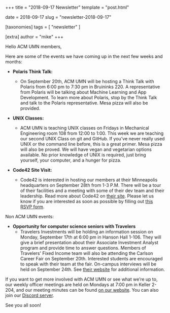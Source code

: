 +++
title = "2018-09-17 Newsletter"
template = "post.html"

date = 2018-09-17
slug = "newsletter-2018-09-17"

[taxonomies]
tags = [ "newsletter" ]

[extra]
author = "mike"
+++

<!-- more -->

Hello ACM UMN members,

Here are some of the events we have coming up in the next few weeks and months:

 - **Polaris Think Talk:**
   - On September 20th, ACM UMN will be hosting a Think Talk with Polaris from 6:00 pm to 7:30 pm in Bruininks 220. A representative from Polaris will be talking about Machine Learning and App Development. To learn more about Polaris, stop by the Think Talk and talk to the Polaris representative. Mesa pizza will also be provided.

 - **UNIX Classes:**
   - ACM UMN is teaching UNIX classes on Fridays in Mechanical Engineering room 108 from 12:00 to 1:00. This week we are teaching our second UNIX Class on git and GitHub. If you've never really used UNIX or the command line before, this is a great primer. Mesa pizza will also be proved. We will have vegan and vegetarian options available. No prior knowledge of UNIX is required, just bring yourself, your computer, and a hunger for pizza.

 - **Code42 Site Visit:**
   - Code42 is interested in hosting our members at their Minneapolis headquarters on September 28th from 1-3 P.M. There will be a tour of their facilities and a meeting with some of their dev team and their leadership. Read more about Code42 on [their site](https://www.code42.com/about-code42/). Please let us know if you are interested as soon as possible by filling out [this RSVP form](z.umn.edu/acm42).

Non ACM UMN events:

 - **Opportunity for computer science seniors with Travelers**
   - Travelers Investments will be holding an information session on Monday, September 17th at 6:00 pm in Hanson Hall 1-106. They will give a brief presentation about their Associate Investment Analyst program and provide time to answer questions. Members of Travelers' Fixed Income team will also be attending the Carlson Career Fair on September 20th. Interested students are encouraged to speak with their team at the fair. On-campus interviews will be held on September 24th. See [their website](https://careers.travelers.com/students-grads/development-programs/) for additional information.

If you want to get more involved with ACM UMN or see what we’re up to, our weekly officer meetings are held on Mondays at 7:00 pm in Keller 2-204, and our meeting minutes can be found [on our website](https://acm.umn.edu/meeting-minutes). You can also join our [Discord server](https://z.umn.edu/acm-discord).

See you all soon!

